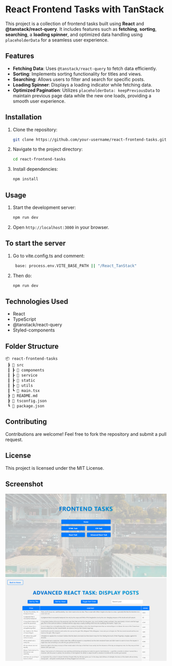 # React Frontend Tasks with TanStack

This project is a collection of frontend tasks built using **React** and **@tanstack/react-query**. It includes features such as **fetching**, **sorting**, **searching**, a **loading spinner**, and optimized data handling using `placeholderData` for a seamless user experience.

## Features

- **Fetching Data**: Uses `@tanstack/react-query` to fetch data efficiently.
- **Sorting**: Implements sorting functionality for titles and views.
- **Searching**: Allows users to filter and search for specific posts.
- **Loading Spinner**: Displays a loading indicator while fetching data.
- **Optimized Pagination**: Utilizes `placeholderData: keepPreviousData` to maintain previous page data while the new one loads, providing a smooth user experience.

## Installation

1. Clone the repository:
   ```sh
   git clone https://github.com/your-username/react-frontend-tasks.git
   ```
2. Navigate to the project directory:
   ```sh
   cd react-frontend-tasks
   ```
3. Install dependencies:
   ```sh
   npm install
   ```

## Usage

1. Start the development server:
   ```sh
   npm run dev
   ```
2. Open `http://localhost:3000` in your browser.

## To start the server

1. Go to vite.config.ts and comment:
   ```sh
    base: process.env.VITE_BASE_PATH || "/React_TanStack"
   ```
2. Then do:
   ```sh
   npm run dev
   ```

## Technologies Used

- React
- TypeScript
- @tanstack/react-query
- Styled-components

## Folder Structure

```
📦 react-frontend-tasks
 ┣ 📂 src
 ┃ ┣ 📂 components
 ┃ ┣ 📂 service
 ┃ ┣ 📂 static
 ┃ ┣ 📂 utils
 ┃ ┗ 📜 main.tsx
 ┣ 📜 README.md
 ┣ 📜 tsconfig.json
 ┗ 📜 package.json
```

## Contributing

Contributions are welcome! Feel free to fork the repository and submit a pull request.

## License

This project is licensed under the MIT License.


## Screenshot
![Homepage](public/screenshot.png)
![Task](public/Screenshot_react_task.png)

